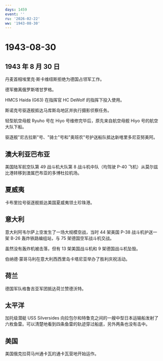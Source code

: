 ```yaml
---
days: 1459
event: ''
ru: '2026-02-22'
ww: '1943-08-30'
---
```


# 1943-08-30

## 1943 年 8 月 30 日

丹麦首相埃里克·斯卡维纽斯拒绝为德国占领军工作。

德军撤离俄罗斯塔甘罗格。

HMCS Haida (G63) 在指挥官 HC DeWolf 的指挥下投入使用。

斯诺克号驱逐舰抵达马库斯岛地区并执行摄影侦察任务。

轻型航空母舰 Ryuho 号在 Hiyo 号维修完毕后，原先来自航空母舰 Hiyo
号的航空大队下船。

驱逐舰"尼古拉斯"号、"骑士"号和"奥班农"号护送船队抵达新喀里多尼亚努美阿。

## 澳大利亚巴布亚

美国陆军航空队第 49 战斗机大队第 8 战斗机中队（均驾驶 P-40
飞机）从莫尔兹比港转移到澳属巴布亚的多博杜拉机场。

## 夏威夷

卡布里拉号驱逐舰抵达美国夏威夷领土珍珠港。

## 意大利

意大利阿韦尔萨上空发生了一场大规模空战，当时 44 架美国 P-38
战斗机护送一架 B-26 轰炸铁路编组站，与 75 架德国空军战斗机交战。

虽然没有轰炸机被击落，但有 13 架美国战斗机和 9 架德国战斗机坠毁。

伯纳德·蒙哥马利在意大利西西里岛卡塔尼亚举办了胜利庆祝活动。

## 荷兰

德国军队格鲁吉亚军团抵达荷兰赞德沃特。

## 太平洋

加托级潜艇 USS Silversides
向拉包尔和特鲁克之间的一艘中型日本运输船发射了六枚鱼雷。可以清楚地看到四条鱼雷的轨迹穿过船底，另外两条也没有击中。

## 美国

美国俄克拉荷马州通卡瓦的通卡瓦营地开始运作。